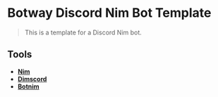 # Botway Discord Nim Bot Template

> This is a template for a Discord Nim bot.

## Tools

- [**Nim**](https://nim-lang.org)
- [**Dimscord**](https://github.com/krisppurg/dimscord)
- [**Botnim**](https://github.com/botwayorg/discord-nim/blob/main/src/botnim.nim)
